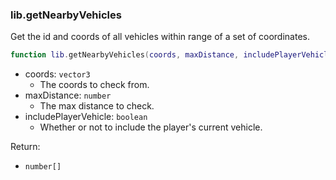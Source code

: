 ### lib.getNearbyVehicles

Get the id and coords of all vehicles within range of a set of coordinates.

```lua
function lib.getNearbyVehicles(coords, maxDistance, includePlayerVehicle) end
```

* coords: `vector3`
  * The coords to check from.
* maxDistance: `number`
  * The max distance to check.
* includePlayerVehicle: `boolean`
  * Whether or not to include the player's current vehicle.

Return:

* `number[]`
